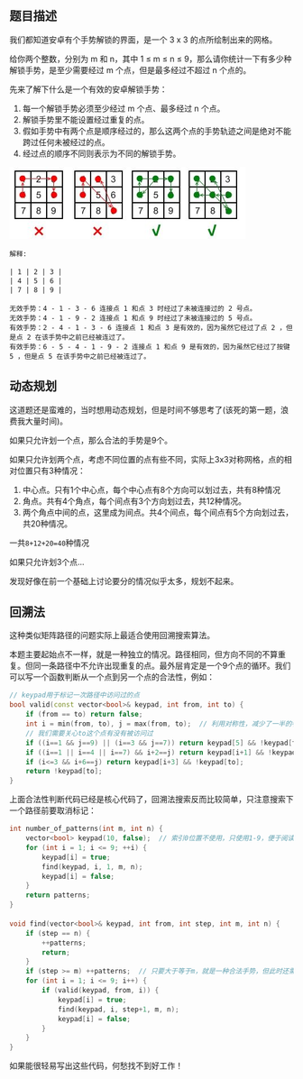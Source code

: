## 题目描述

我们都知道安卓有个手势解锁的界面，是一个 3 x 3 的点所绘制出来的网格。

给你两个整数，分别为 m 和 n，其中 1 ≤ m ≤ n ≤ 9，那么请你统计一下有多少种解锁手势，是至少需要经过 m 个点，但是最多经过不超过 n 个点的。

先来了解下什么是一个有效的安卓解锁手势：

1. 每一个解锁手势必须至少经过 m 个点、最多经过 n 个点。
2. 解锁手势里不能设置经过重复的点。
3. 假如手势中有两个点是顺序经过的，那么这两个点的手势轨迹之间是绝对不能跨过任何未被经过的点。
4. 经过点的顺序不同则表示为不同的解锁手势。

![img](assets/%E5%AE%89%E5%8D%93%E7%B3%BB%E7%BB%9F%E6%89%8B%E5%8A%BF%E8%A7%A3%E9%94%81/v2-6c9c4b681eaeaa7ded4e980126dea8b2_720w.jpg)

```text
解释:

| 1 | 2 | 3 |
| 4 | 5 | 6 |
| 7 | 8 | 9 |

无效手势：4 - 1 - 3 - 6 连接点 1 和点 3 时经过了未被连接过的 2 号点。
无效手势：4 - 1 - 9 - 2 连接点 1 和点 9 时经过了未被连接过的 5 号点。
有效手势：2 - 4 - 1 - 3 - 6 连接点 1 和点 3 是有效的，因为虽然它经过了点 2 ，但是点 2 在该手势中之前已经被连过了。
有效手势：6 - 5 - 4 - 1 - 9 - 2 连接点 1 和点 9 是有效的，因为虽然它经过了按键 5 ，但是点 5 在该手势中之前已经被连过了。
```



## 动态规划

这道题还是蛮难的，当时想用动态规划，但是时间不够思考了(该死的第一题，浪费我大量时间)。

如果只允许划一个点，那么合法的手势是9个。

如果只允许划两个点，考虑不同位置的点有些不同，实际上3x3对称网格，点的相对位置只有3种情况：

1. 中心点。只有1个中心点，每个中心点有8个方向可以划过去，共有8种情况
2. 角点。共有4个角点，每个间点有3个方向划过去，共12种情况。
3. 两个角点中间的点，这里成为间点。共4个间点，每个间点有5个方向划过去，共20种情况。

一共`8+12+20=40`种情况

如果只允许划3个点...

发现好像在前一个基础上讨论要分的情况似乎太多，规划不起来。



## 回溯法

这种类似矩阵路径的问题实际上最适合使用回溯搜索算法。

本题主要起始点不一样，就是一种独立的情况。路径相同，但方向不同的不算重复。但同一条路径中不允许出现重复的点。最外层肯定是一个9个点的循环。我们可以写一个函数判断从一个点到另一个点的合法性，例如：

```cpp
// keypad用于标记一次路径中访问过的点
bool valid(const vector<bool>& keypad, int from, int to) {
    if (from == to) return false;
    int i = min(from, to), j = max(from, to);  // 利用对称性，减少了一半的判断
    // 我们需要关心to这个点有没有被访问过
    if ((i==1 && j==9) || (i==3 && j==7)) return keypad[5] && !keypad[to];
    if ((i==1 || i==4 || i==7) && i+2==j) return keypad[i+1] && !keypad[to];
    if (i<=3 && i+6==j) return keypad[i+3] && !keypad[to];
    return !keypad[to];
}
```

上面合法性判断代码已经是核心代码了，回溯法搜索反而比较简单，只注意搜索下一个路径前要取消标记：

```cpp
int number_of_patterns(int m, int n) {
    vector<bool> keypad(10, false);  // 索引0位置不使用，只使用1-9，便于阅读
    for (int i = 1; i <= 9; ++i) {
        keypad[i] = true;
        find(keypad, i, 1, m, n);
        keypad[i] = false;
    }
    return patterns;
}

void find(vector<bool>& keypad, int from, int step, int m, int n) {        
    if (step == n) {
        ++patterns;           
        return;    
    }
    if (step >= m) ++patterns;  // 只要大于等于m，就是一种合法手势，但此时还需要继续搜索
    for (int i = 1; i <= 9; i++) {         
        if (valid(keypad, from, i)) {
            keypad[i] = true;                
            find(keypad, i, step+1, m, n);
            keypad[i] = false;            
        }
    }
}
```

如果能很轻易写出这些代码，何愁找不到好工作！

